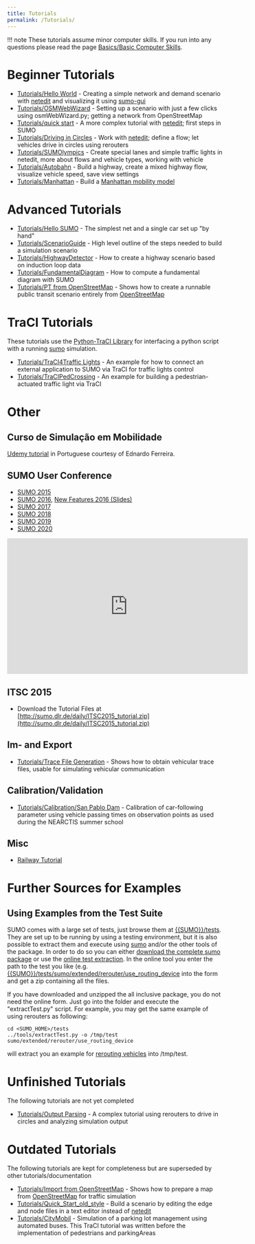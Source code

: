```yaml
---
title: Tutorials
permalink: /Tutorials/
---
```


!!! note
    These tutorials assume minor computer skills. If you run into any questions please read the page [Basics/Basic Computer Skills](Basics/Basic_Computer_Skills.md).

# Beginner Tutorials
* [Tutorials/Hello World](Tutorials/Hello_World.md) - Creating a simple network and demand scenario with [netedit](netedit.md) and visualizing it using [sumo-gui](sumo-gui.md)
* [Tutorials/OSMWebWizard](Tutorials/OSMWebWizard.md) - Setting up a scenario with just a few clicks using osmWebWizard.py; getting a network from OpenStreetMap
* [Tutorials/quick start](Tutorials/quick_start.md) - A more complex tutorial with [netedit](netedit.md); first steps in SUMO
* [Tutorials/Driving in Circles](Tutorials/Driving_in_Circles.md) - Work with [netedit](netedit.md); define a flow; let vehicles drive in circles using rerouters
* [Tutorials/SUMOlympics](Tutorials/SUMOlympics.md) - Create special lanes and simple traffic lights in netedit, more about flows and vehicle types, working with vehicle 
* [Tutorials/Autobahn](Tutorials/Autobahn.md) - Build a highway, create a mixed highway flow, visualize vehicle speed, save view settings
* [Tutorials/Manhattan](Tutorials/Manhattan.md) - Build a [Manhattan mobility model](https://en.wikipedia.org/wiki/Manhattan_mobility_model)

# Advanced Tutorials
* [Tutorials/Hello SUMO](Tutorials/Hello_SUMO.md) - The simplest net and a single car set up "by hand"
* [Tutorials/ScenarioGuide](Tutorials/ScenarioGuide.md) - High level outline of the steps needed to build a simulation scenario
* [Tutorials/HighwayDetector](Tutorials/HighwayDetector.md) - How to create a highway scenario based on induction loop data
* [Tutorials/FundamentalDiagram](Tutorials/FundamentalDiagram.md) - How to compute a fundamental diagram with SUMO
* [Tutorials/PT from OpenStreetMap](Tutorials/PT_from_OpenStreetMap.md) - Shows how to create a runnable public transit scenario entirely from [OpenStreetMap](https://www.openstreetmap.org/)

# TraCI Tutorials
These tutorials use the [Python-TraCI Library](TraCI/Interfacing_TraCI_from_Python.md) for interfacing a python script with a running [sumo](sumo.md) simulation.

* [Tutorials/TraCI4Traffic Lights](Tutorials/TraCI4Traffic_Lights.md) - An example for how to connect an external application to SUMO via TraCI for traffic lights control
* [Tutorials/TraCIPedCrossing](Tutorials/TraCIPedCrossing.md) - An example for building a pedestrian-actuated traffic light via TraCI

# Other

## Curso de Simulação em Mobilidade
[Udemy tutorial](https://www.udemy.com/ferramenta-de-microssimulacao-de-trafego-sumo/learn/v4/overview) in Portuguese courtesy of Ednardo Ferreira.

## SUMO User Conference
* [SUMO 2015](http://sumo.dlr.de/daily/sumo2015_tutorial.zip)
* [SUMO 2016](http://sumo.dlr.de/daily/sumo2016_tutorial.zip), [New Features 2016 (Slides)](http://sumo.dlr.de/daily/SUMO2016_new_features.pdf)
* [SUMO 2017](http://sumo.dlr.de/daily/sumo2017_tutorial.zip)
* [SUMO 2018](http://sumo.dlr.de/daily/sumo2018_tutorial.zip)
* [SUMO 2019](http://sumo.dlr.de/daily/sumo2019_tutorial.zip)
* [SUMO 2020](http://sumo.dlr.de/daily/sumo2020_tutorial.zip)

<iframe width="560" height="315" src="https://www.youtube.com/embed/UeaeCdLt_1o" frameborder="0" allow="accelerometer; autoplay; encrypted-media; gyroscope; picture-in-picture" allowfullscreen></iframe>

## ITSC 2015

* Download the Tutorial Files at [http://sumo.dlr.de/daily/ITSC2015_tutorial.zip](http://sumo.dlr.de/daily/ITSC2015_tutorial.zip)

## Im- and Export
* [Tutorials/Trace File Generation](Tutorials/Trace_File_Generation.md) - Shows how to obtain vehicular trace files, usable for simulating vehicular communication

## Calibration/Validation
* [Tutorials/Calibration/San Pablo Dam](Tutorials/Calibration/San_Pablo_Dam.md) - Calibration of car-following parameter using vehicle passing times on observation points as used during the NEARCTIS summer school
<!--* [[Tutorials/Calibration/Berlin]] - Validation of a small inner-urban scenario of Berlin-->

<!-- ==Traffic Light Signal Control with MultiAgent Network== -->
<!--* [[Tutorials/MultiAgentControl]] - MultiAgent Control of Traffic Light Signals with Python -->

## Misc

- [Railway Tutorial](https://sumo.dlr.de/daily/workshop_rail_db2019.7z)

# Further Sources for Examples
## Using Examples from the Test Suite
SUMO comes with a large set of tests, just browse them at [{{SUMO}}/tests](https://github.com/eclipse/sumo/blob/master/tests). They are set up to be running by using a testing environment, but it is also possible to extract them and execute using [sumo](sumo.md) and/or the other tools of the package. In order to do so you can either [download the complete sumo package](Downloads.md#all-inclusive-tarball) or use the [online test extraction](https://sumo.dlr.de/extractTest.php). In the online tool you enter the path to the test you like (e.g. [{{SUMO}}/tests/sumo/extended/rerouter/use_routing_device](https://github.com/eclipse/sumo/blob/master/tests/sumo/extended/rerouter/use_routing_device) into the form and get a zip containing all the files.

If you have downloaded and unzipped the all inclusive package, you do not need the online form. Just go into the folder and execute the "extractTest.py" script. For example, you may get the same example of using rerouters as following:

```
cd <SUMO_HOME>/tests
../tools/extractTest.py -o /tmp/test sumo/extended/rerouter/use_routing_device
```

will extract you an example for [rerouting vehicles](Simulation/Rerouter.md) into /tmp/test.

# Unfinished Tutorials
The following tutorials are not yet completed

* [Tutorials/Output Parsing](Tutorials/Output_Parsing.md) - A complex tutorial using rerouters to drive in circles and analyzing simulation output

# Outdated Tutorials
The following tutorials are kept for completeness but are superseded by other tutorials/documentation

* [Tutorials/Import from OpenStreetMap](Tutorials/Import_from_OpenStreetMap.md) - Shows how to prepare a map from [OpenStreetMap](https://www.openstreetmap.org/) for traffic simulation
* [Tutorials/Quick_Start_old_style](Tutorials/Quick_Start_old_style.md) - Build a scenario by editing the edge and node files in a text editor instead of [netedit](netedit.md)
* [Tutorials/CityMobil](Tutorials/CityMobil.md) - Simulation of a parking lot management using automated buses. This TraCI tutorial was written before the implementation of pedestrians and parkingAreas
